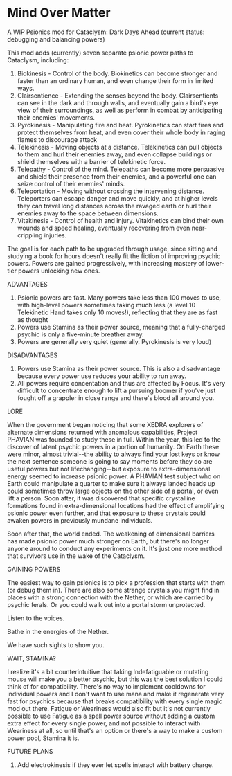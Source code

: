 # Mind Over Matter
A WIP Psionics mod for Cataclysm: Dark Days Ahead (current status: debugging and balancing powers) 

This mod adds (currently) seven separate psionic power paths to Cataclysm, including:

1) Biokinesis - Control of the body. Biokinetics can become stronger and faster than an ordinary human, and even change their form in limited ways.
2) Clairsentience - Extending the senses beyond the body. Clairsentients can see in the dark and through walls, and eventually gain a bird's eye view of their surroundings, as well as perform in combat by anticipating their enemies' movements.
3) Pyrokinesis - Manipulating fire and heat. Pyrokinetics can start fires and protect themselves from heat, and even cover their whole body in raging flames to discourage attack
4) Telekinesis - Moving objects at a distance. Telekinetics can pull objects to them and hurl their enemies away, and even collapse buildings or shield themselves with a barrier of telekinetic force. 
5) Telepathy - Control of the mind. Telepaths can become more persuasive and shield their presence from their enemies, and a powerful one can seize control of their enemies' minds.
6) Teleportation - Moving without crossing the intervening distance. Teleporters can escape danger and move quickly, and at higher levels they can travel long distances across the ravaged earth or hurl their enemies away to the space between dimensions.
7) Vitakinesis - Control of health and injury. Vitakinetics can bind their own wounds and speed healing, eventually recovering from even near-crippling injuries. 

The goal is for each path to be upgraded through usage, since sitting and studying a book for hours doesn't really fit the fiction of improving psychic powers. Powers are gained progressively, with increasing mastery of lower-tier powers unlocking new ones. 

ADVANTAGES

1) Psionic powers are fast. Many powers take less than 100 moves to use, with high-level powers sometimes taking much less (a level 10 Telekinetic Hand takes only 10 moves!), reflecting that they are as fast as thought
2) Powers use Stamina as their power source, meaning that a fully-charged psychic is only a five-minute breather away. 
3) Powers are generally very quiet (generally. Pyrokinesis is very loud)

DISADVANTAGES

1) Powers use Stamina as their power source. This is also a disadvantage because every power use reduces your ability to run away. 
2) All powers require concentation and thus are affected by Focus. It's very difficult to concentrate enough to lift a pursuing boomer if you've just fought off  a grappler in close range and there's blood all around you. 

LORE

When the government began noticing that some XEDRA explorers of alternate dimensions returned with anomalous capabilities, Project PHAVIAN was founded to study these in full. Within the year, this led to the discover of latent psychic powers in a portion of humanity. On Earth these were minor, almost trivial--the ability to always find your lost keys or know the next sentence someone is going to say moments before they do are useful powers but not lifechanging--but exposure to extra-dimensional energy seemed to increase psionic power. A PHAVIAN test subject who on Earth could manipulate a quarter to make sure it always landed heads up could sometimes throw large objects on the other side of a portal, or even lift a person. Soon after, it was discovered that specific crystalline formations found in extra-dimensional locations had the effect of amplifying psionic power even further, and that exposure to these crystals could awaken powers in previously mundane individuals. 

Soon after that, the world ended. The weakening of dimensional barriers has made psionic power much stronger on Earth, but there's no longer anyone around to conduct any experiments on it. It's just one more method that survivors use in the wake of the Cataclysm. 

GAINING POWERS

The easiest way to gain psionics is to pick a profession that starts with them (or debug them in). There are also some strange crystals you might find in places with a strong connection with the Nether, or which are carried by psychic ferals. Or you could walk out into a portal storm unprotected.

Listen to the voices.

Bathe in the energies of the Nether.

We have such sights to show you. 

WAIT, STAMINA?

I realize it's a bit counterintuitive that taking Indefatiguable or mutating mouse will make you a better psychic, but this was the best solution I could think of for compatibility. There's no way to implement cooldowns for individual powers and I don't want to use mana and make it regenerate very fast for psychics because that breaks compatibility with every single magic mod out there. Fatigue or Weariness would also fit but it's not currently possible to use Fatigue as a spell power source without adding a custom extra effect for every single power, and not possible to interact with Weariness at all, so until that's an option or there's a way to make a custom power pool, Stamina it is. 

FUTURE PLANS

1) Add electrokinesis if they ever let spells interact with battery charge.
